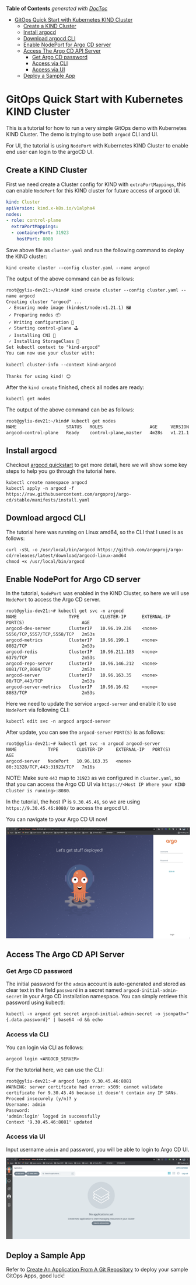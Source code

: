 <!-- START doctoc generated TOC please keep comment here to allow auto update -->
<!-- DON'T EDIT THIS SECTION, INSTEAD RE-RUN doctoc TO UPDATE -->
**Table of Contents**  *generated with [DocToc](https://github.com/thlorenz/doctoc)*

- [GitOps Quick Start with Kubernetes KIND Cluster](#gitops-quick-start-with-kubernetes-kind-cluster)
  - [Create a KIND Cluster](#create-a-kind-cluster)
  - [Install argocd](#install-argocd)
  - [Download argocd CLI](#download-argocd-cli)
  - [Enable NodePort for Argo CD server](#enable-nodeport-for-argo-cd-server)
  - [Access The Argo CD API Server](#access-the-argo-cd-api-server)
    - [Get Argo CD password](#get-argo-cd-password)
    - [Access via CLI](#access-via-cli)
    - [Access via UI](#access-via-ui)
  - [Deploy a Sample App](#deploy-a-sample-app)

<!-- END doctoc generated TOC please keep comment here to allow auto update -->

# GitOps Quick Start with Kubernetes KIND Cluster

This is a tutorial for how to run a very simple GitOps demo with Kubernetes KIND Cluster. The demo is trying to use both `argocd` CLI and UI.

For UI, the tutorial is using `NodePort` with Kubernetes KIND Cluster to enable end user can login to the argoCD UI.

## Create a KIND Cluster

First we need create a Cluster config for KIND with `extraPortMappings`, this can enable `NodePort` for this KIND cluster for future access of argocd UI.

```yaml
kind: Cluster
apiVersion: kind.x-k8s.io/v1alpha4
nodes:
- role: control-plane
  extraPortMappings:
  - containerPort: 31923
    hostPort: 8080
```

Save above file as `cluster.yaml` and run the following command to deploy the KIND cluster:

```console
kind create cluster --config cluster.yaml --name argocd
```

The output of the above command can be as follows:

```console
root@gyliu-dev21:~/kind# kind create cluster --config cluster.yaml --name argocd
Creating cluster "argocd" ...
 ✓ Ensuring node image (kindest/node:v1.21.1) 🖼
 ✓ Preparing nodes 📦
 ✓ Writing configuration 📜
 ✓ Starting control-plane 🕹️
 ✓ Installing CNI 🔌
 ✓ Installing StorageClass 💾
Set kubectl context to "kind-argocd"
You can now use your cluster with:

kubectl cluster-info --context kind-argocd

Thanks for using kind! 😊
```

After the `kind create` finished, check all nodes are ready:

```
kubectl get nodes
```

The output of the above command can be as follows:

```console
root@gyliu-dev21:~/kind# kubectl get nodes
NAME                   STATUS   ROLES                  AGE     VERSION
argocd-control-plane   Ready    control-plane,master   4m28s   v1.21.1
```

## Install argocd

Checkout [argocd quickstart](https://argo-cd.readthedocs.io/en/stable/getting_started/) to get more detail, here we will show some key steps to help you go through the tutorial here.

```
kubectl create namespace argocd
kubectl apply -n argocd -f https://raw.githubusercontent.com/argoproj/argo-cd/stable/manifests/install.yaml
```

## Download argocd CLI

The tutorial here was running on Linux amd64, so the CLI that I used is as follows:

```
curl -sSL -o /usr/local/bin/argocd https://github.com/argoproj/argo-cd/releases/latest/download/argocd-linux-amd64
chmod +x /usr/local/bin/argocd
```
## Enable NodePort for Argo CD server

In the tutorial, `NodePort` was enabled in the KIND Cluster, so here we will use `NodePort` to access the Argo CD server.

```console
root@gyliu-dev21:~# kubectl get svc -n argocd
NAME                    TYPE        CLUSTER-IP      EXTERNAL-IP   PORT(S)                      AGE
argocd-dex-server       ClusterIP   10.96.19.236    <none>        5556/TCP,5557/TCP,5558/TCP   2m53s
argocd-metrics          ClusterIP   10.96.199.1     <none>        8082/TCP                     2m53s
argocd-redis            ClusterIP   10.96.211.183   <none>        6379/TCP                     2m53s
argocd-repo-server      ClusterIP   10.96.146.212   <none>        8081/TCP,8084/TCP            2m53s
argocd-server           ClusterIP   10.96.163.35    <none>        80/TCP,443/TCP               2m53s
argocd-server-metrics   ClusterIP   10.96.16.62     <none>        8083/TCP                     2m53s
```

Here we need to update the service `argocd-server` and enable it to use `NodePort` via following CLI:

```
kubectl edit svc -n argocd argocd-server
```

After update, you can see the `argocd-server` `PORT(S)` is as follows:

```console
root@gyliu-dev21:~# kubectl get svc -n argocd argocd-server
NAME            TYPE       CLUSTER-IP     EXTERNAL-IP   PORT(S)                      AGE
argocd-server   NodePort   10.96.163.35   <none>        80:31328/TCP,443:31923/TCP   7m16s
```

NOTE: Make sure `443` map to `31923` as we configured in `cluster.yaml`, so that you can access the Argo CD UI via `https://<Host IP Where your KIND Cluster is running>:8080`.

In the tutorial, the host IP is `9.30.45.46`, so we are using `https://9.30.45.46:8080/` to access the argocd UI.

You can navigate to your Argo CD UI now!

![w](images/argocd-login.png)

## Access The Argo CD API Server

### Get Argo CD password

The initial password for the `admin` account is auto-generated and stored as clear text in the field `password` in a secret named `argocd-initial-admin-secret` in your Argo CD installation namespace. You can simply retrieve this password using kubectl:

```
kubectl -n argocd get secret argocd-initial-admin-secret -o jsonpath="{.data.password}" | base64 -d && echo
```

### Access via CLI

You can login via CLI as follows:

```
argocd login <ARGOCD_SERVER>
```

For the tutorial here, we can use the CLI:

```console
root@gyliu-dev21:~# argocd login 9.30.45.46:8081
WARNING: server certificate had error: x509: cannot validate certificate for 9.30.45.46 because it doesn't contain any IP SANs. Proceed insecurely (y/n)? y
Username: admin
Password:
'admin:login' logged in successfully
Context '9.30.45.46:8081' updated
```

### Access via UI

Input username `admin` and password, you will be able to login to Argo CD UI.

![w](images/argocd-ui.png)

## Deploy a Sample App

Refer to [Create An Application From A Git Repository](https://argo-cd.readthedocs.io/en/stable/getting_started/#6-create-an-application-from-a-git-repository) to deploy your sample GitOps Apps, good luck!



